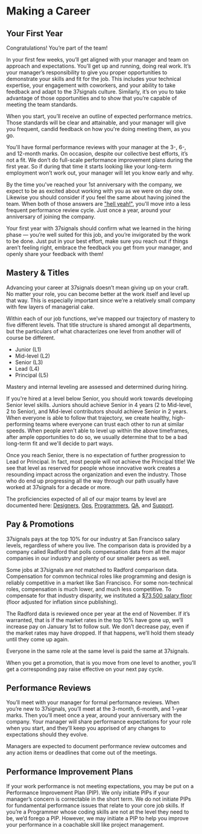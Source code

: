 # Making a Career

## Your First Year

Congratulations! You’re part of the team!

In your first few weeks, you’ll get aligned with your manager and team on approach and expectations. You’ll get up and running, doing real work. It’s your manager’s responsibility to give you proper opportunities to demonstrate your skills and fit for the job. This includes your technical expertise, your engagement with coworkers, and your ability to take feedback and adapt to the 37signals culture. Similarly, it’s on you to take advantage of those opportunities and to show that you’re capable of meeting the team standards.

When you start, you’ll receive an outline of expected performance metrics. Those standards will be clear and attainable, and your manager will give you frequent, candid feedback on how you're doing meeting them, as you go.

You'll have formal performance reviews with your manager at the 3-, 6-, and 12-month marks. On occasion, despite our collective best efforts, it’s not a fit. We don’t do full-scale performance improvement plans during the first year. So if during that time it starts looking like your long-term employment won’t work out, your manager will let you know early and why.

By the time you've reached your 1st anniversary with the company, we expect to be as excited about working with you as we were on day one. Likewise you should consider if you feel the same about having joined the team. When both of those answers are ["hell yeah!"](https://world.hey.com/jason/on-hiring-rehiring-and-one-question-to-answer-them-all-5db97bcb), you'll move into a less frequent performance review cycle. Just once a year, around your anniversary of joining the company.

Your first year with 37signals should confirm what we learned in the hiring phase — you’re well suited for this job, and you’re invigorated by the work to be done. Just put in your best effort, make sure you reach out if things aren’t feeling right, embrace the feedback you get from your manager, and openly share your feedback with them!

## Mastery & Titles

Advancing your career at 37signals doesn’t mean giving up on your craft. No matter your role, you can become better at the work itself and level up that way. This is especially important since we’re a relatively small company with few layers of managerial cake.

Within each of our job functions, we’ve mapped our trajectory of mastery to five different levels. That title structure is shared amongst all departments, but the particulars of what characterizes one level from another will of course be different. 
* Junior (L1)
* Mid-level (L2)
* Senior (L3)
* Lead (L4)
* Principal (L5)

Mastery and internal leveling are assessed and determined during hiring.

If you're hired at a level below Senior, you should work towards developing Senior level skills. Juniors should achieve Senior in 4 years (2 to Mid-level, 2 to Senior), and Mid-level contributors should achieve Senior in 2 years. When everyone is able to follow that trajectory, we create healthy, high-performing teams where everyone can trust each other to run at similar speeds. When people aren't able to level up within the above timeframes, after ample opportunities to do so, we usually determine that to be a bad long-term fit and we'll decide to part ways.

Once you reach Senior, there is no expectation of further progression to Lead or Principal. In fact, most people will not achieve the Principal title! We see that level as reserved for people whose innovative work creates a resounding impact across the organization and even the industry. Those who do end up progressing all the way through our path usually have worked at 37signals for a decade or more.

The proficiencies expected of all of our major teams by level are documented here: [Designers](https://github.com/basecamp/handbook/blob/master/titles-for-designers.md), [Ops](https://github.com/basecamp/handbook/blob/master/titles-for-ops.md), [Programmers](https://github.com/basecamp/handbook/blob/master/titles-for-programmers.md), [QA](https://github.com/basecamp/handbook/blob/master/titles-for-QA.md), and [Support](https://github.com/basecamp/handbook/blob/master/titles-for-support.md).

## Pay & Promotions

37signals pays at the top 10% for our industry at San Francisco salary levels, regardless of where you live. The comparison data is provided by a company called Radford that polls compensation data from all the major companies in our industry and plenty of our smaller peers as well.

Some jobs at 37signals are *not* matched to Radford comparison data. Compensation for common technical roles like programming and design is reliably competitive in a market like San Francisco. For some non-technical roles, compensation is much lower, and much less competitive. To compensate for that industry disparity, we instituted a [$73,500 salary floor](https://m.signalvnoise.com/minimum-pay-at-basecamp-is-now-70000/) (floor adjusted for inflation since publishing).

The Radford data is reviewed once per year at the end of November. If it’s warranted, that is if the market rates in the top 10% have gone up, we’ll increase pay on January 1st to follow suit. We don’t decrease pay, even if the market rates may have dropped. If that happens, we’ll hold them steady until they come up again.

Everyone in the same role at the same level is paid the same at 37signals.

When you get a promotion, that is you move from one level to another, you’ll get a corresponding pay raise effective on your next pay cycle.

## Performance Reviews

You’ll meet with your manager for formal performance reviews. When you’re new to 37signals, you’ll meet at the 3-month, 6-month, and 1-year marks. Then you’ll meet once a year, around your anniversary with the company. Your manager will share performance expectations for your role when you start, and they’ll keep you apprised of any changes to expectations should they evolve.

Managers are expected to document performance review outcomes and any action items or deadlines that come out of the meetings.

## Performance Improvement Plans

If your work performance is not meeting expectations, you may be put on a Performance Improvement Plan (PIP). We only initiate PIPs if your manager’s concern is correctable in the short term. We do not initiate PIPs for fundamental performance issues that relate to your core job skills. If you’re a Programmer whose coding skills are not at the level they need to be, we’d forego a PIP. However, we may initiate a PIP to help you improve your performance in a coachable skill like project management.
